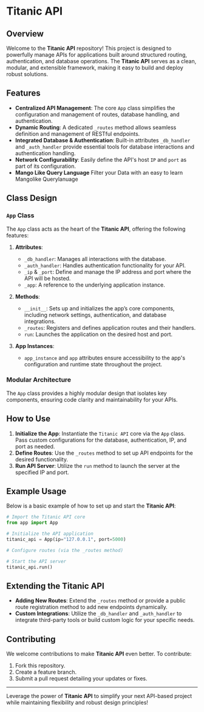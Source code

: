 # Titanic API

## Overview

Welcome to the **Titanic API** repository! This project is designed to powerfully manage APIs for applications built around structured routing, authentication, and database operations. The **Titanic API** serves as a clean, modular, and extensible framework, making it easy to build and deploy robust solutions.

## Features

- **Centralized API Management**: The core `App` class simplifies the configuration and management of routes, database handling, and authentication.
- **Dynamic Routing**: A dedicated `_routes` method allows seamless definition and management of RESTful endpoints.
- **Integrated Database & Authentication**: Built-in attributes `_db_handler` and `_auth_handler` provide essential tools for database interactions and authentication handling.
- **Network Configurability**: Easily define the API's host `IP` and `port` as part of its configuration.
- **Mango Like Query Language** Filter your Data with an easy to learn Mangolike Querylanuage

## Class Design

### `App` Class

The `App` class acts as the heart of the **Titanic API**, offering the following features:

1. **Attributes**:
   - `_db_handler`: Manages all interactions with the database.
   - `_auth_handler`: Handles authentication functionality for your API.
   - `_ip` & `_port`: Define and manage the IP address and port where the API will be hosted.
   - `_app`: A reference to the underlying application instance.

2. **Methods**:
   - `__init__`: Sets up and initializes the app’s core components, including network settings, authentication, and database integrations.
   - `_routes`: Registers and defines application routes and their handlers.
   - `run`: Launches the application on the desired host and port.

3. **App Instances**:
   - `app_instance` and `app` attributes ensure accessibility to the app's configuration and runtime state throughout the project.

### Modular Architecture

The `App` class provides a highly modular design that isolates key components, ensuring code clarity and maintainability for your APIs.

## How to Use

1. **Initialize the App**: Instantiate the `Titanic API` core via the `App` class. Pass custom configurations for the database, authentication, IP, and port as needed.
2. **Define Routes**: Use the `_routes` method to set up API endpoints for the desired functionality.
3. **Run API Server**: Utilize the `run` method to launch the server at the specified IP and port.

## Example Usage

Below is a basic example of how to set up and start the **Titanic API**:

```python
# Import the Titanic API core
from app import App

# Initialize the API application
titanic_api = App(ip="127.0.0.1", port=5000)

# Configure routes (via the _routes method)

# Start the API server
titanic_api.run()
```

## Extending the Titanic API

- **Adding New Routes**: Extend the `_routes` method or provide a public route registration method to add new endpoints dynamically.
- **Custom Integrations**: Utilize the `_db_handler` and `_auth_handler` to integrate third-party tools or build custom logic for your specific needs.

## Contributing

We welcome contributions to make **Titanic API** even better. To contribute:

1. Fork this repository.
2. Create a feature branch.
3. Submit a pull request detailing your updates or fixes.

---

Leverage the power of **Titanic API** to simplify your next API-based project while maintaining flexibility and robust design principles!
